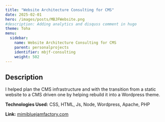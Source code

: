 ```yaml
---
title: "Website Architecture Consulting for CMS"
date: 2025-02-01
hero: /images/posts/MBJFWebsite.png
#description: Adding analytics and disquss comment in hugo 
theme: Toha
menu:
  sidebar:
    name: Website Architecture Consulting for CMS
    parent: personalprojects
    identifier: mbjf-consulting
    weight: 502
---
```


## Description

I helped plan the CMS infrastructure and with the transition from a static website to a CMS driven one by helping rebuild it into a Wordpress theme.

**Technologies Used:** CSS, HTML, Js, Node, Wordpress, Apache, PHP

**Link:** [mimibluejamfactory.com](https://mimibluejamfactory.com/)